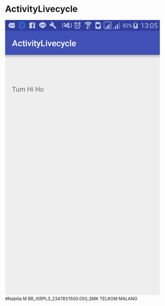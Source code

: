 # ActivityLivecycle
![Images](https://github.com/Nabillabsyrl/ActivityLivecycle/blob/master/Screenshot_2016-10-13-13-05-14.png)
#Nabilla M BR_XIRPL3_234781/1500.050_SMK TELKOM MALANG
